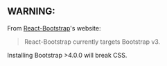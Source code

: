 ## WARNING:
From [React-Bootstrap](https://react-bootstrap.github.io/)'s website:
> React-Bootstrap currently targets Bootstrap v3.

Installing Bootstrap >4.0.0 will break CSS.
